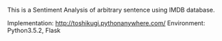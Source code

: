 This is a Sentiment Analysis of arbitrary sentence using IMDB database.

Implementation: http://toshikugi.pythonanywhere.com/
Environment: Python3.5.2, Flask
